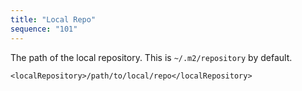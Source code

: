 ```yaml
---
title: "Local Repo"
sequence: "101"
---
```


The path of the local repository. This is `~/.m2/repository` by default.

```text
<localRepository>/path/to/local/repo</localRepository>
```
